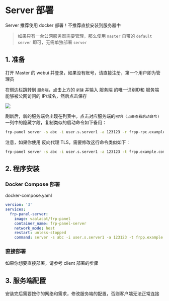 # Server 部署

Server 推荐使用 docker 部署！不推荐直接安装到服务器中

> 如果只有一台公网服务器需要管理，那么使用 `master` 自带的 `default server` 即可，无需单独部署 `server`

## 1. 准备

打开 Master 的 webui 并登录，如果没有账号，请直接注册，第一个用户即为管理员

在侧边栏跳转到 `服务端`，点击上方的 `新建` 并输入 服务端 的唯一识别ID和 服务端 能够被公网访问的 IP/域名，然后点击保存

![](./public/images/cn_server_list.png)

刷新后，新的服务端会出现在列表中。点击对应服务端的`密钥 (点击查看启动命令)`一列中的隐藏字段，复制类似的启动命令如下备用：

```bash
frp-panel server -s abc -i user.s.server1 -a 123123 -r frpp-rpc.example.com -c 9001 -p 9000 -e http
```

注意，如果你使用 反向代理 TLS，需要修改这行命令类似如下：

```bash
frp-panel server -s abc -i user.s.server1 -a 123123 -t frpp.example.com -r frpp-rpc.example.com -c 443 -p 443 -e https
```

## 2. 程序安装

### Docker Compose 部署

docker-compose.yaml

```yaml
version: '3'
services:
  frp-panel-server:
    image: vaalacat/frp-panel
    container_name: frp-panel-server
    network_mode: host
    restart: unless-stopped
    command: server -s abc -i user.s.server1 -a 123123 -t frpp.example.com -r frpp-rpc.example.com -c 443 -p 443 -e https
```

### 直接部署

如果你想要直接部署，请参考 client 部署的步骤

## 3. 服务端配置

安装完后需要按你的网络和需求，修改服务端的配置，否则客户端无法正常连接
